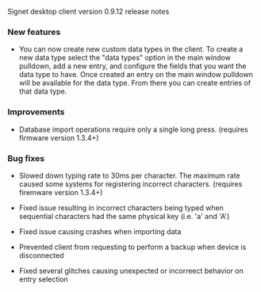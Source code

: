 Signet desktop client version 0.9.12 release notes

### New features

- You can now create new custom data types in the client. To create a new data type select the "data types" option in the main window pulldown, add a new entry, and configure the fields that you want the data type to have. Once created an entry on the main window pulldown will be available for the data type. From there you can create entries of that data type. 

### Improvements

- Database import operations require only a single long press. (requires firmware version 1.3.4+)

### Bug fixes

- Slowed down typing rate to 30ms per character. The maximum rate caused some systems for registering incorrect characters. (requires firemware version 1.3.4+)

- Fixed issue resulting in incorrect characters being typed when sequential characters had the same physical key (i.e. 'a' and 'A')

- Fixed issue causing crashes when importing data

- Prevented client from requesting to perform a backup when device is disconnected

- Fixed several glitches causing unexpected or incorreect behavior on entry selection
